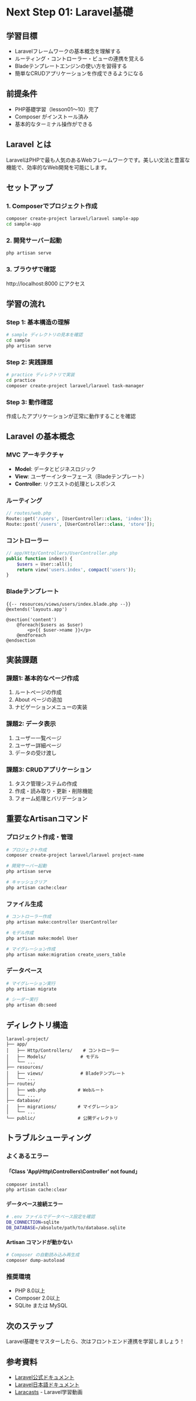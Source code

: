 # Next Step 01: Laravel基礎

## 学習目標
- Laravelフレームワークの基本概念を理解する
- ルーティング・コントローラー・ビューの連携を覚える
- Bladeテンプレートエンジンの使い方を習得する
- 簡単なCRUDアプリケーションを作成できるようになる

## 前提条件
- PHP基礎学習（lesson01～10）完了
- Composer がインストール済み
- 基本的なターミナル操作ができる

## Laravel とは
LaravelはPHPで最も人気のあるWebフレームワークです。美しい文法と豊富な機能で、効率的なWeb開発を可能にします。

## セットアップ

### 1. Composerでプロジェクト作成
```bash
composer create-project laravel/laravel sample-app
cd sample-app
```

### 2. 開発サーバー起動
```bash
php artisan serve
```

### 3. ブラウザで確認
http://localhost:8000 にアクセス

## 学習の流れ

### Step 1: 基本構造の理解
```bash
# sample ディレクトリの見本を確認
cd sample
php artisan serve
```

### Step 2: 実践課題
```bash
# practice ディレクトリで実装
cd practice
composer create-project laravel/laravel task-manager
```

### Step 3: 動作確認
作成したアプリケーションが正常に動作することを確認

## Laravel の基本概念

### MVC アーキテクチャ
- **Model**: データとビジネスロジック
- **View**: ユーザーインターフェース（Bladeテンプレート）
- **Controller**: リクエストの処理とレスポンス

### ルーティング
```php
// routes/web.php
Route::get('/users', [UserController::class, 'index']);
Route::post('/users', [UserController::class, 'store']);
```

### コントローラー
```php
// app/Http/Controllers/UserController.php
public function index() {
    $users = User::all();
    return view('users.index', compact('users'));
}
```

### Bladeテンプレート
```blade
{{-- resources/views/users/index.blade.php --}}
@extends('layouts.app')

@section('content')
    @foreach($users as $user)
        <p>{{ $user->name }}</p>
    @endforeach
@endsection
```

## 実装課題

### 課題1: 基本的なページ作成
1. ルートページの作成
2. About ページの追加
3. ナビゲーションメニューの実装

### 課題2: データ表示
1. ユーザー一覧ページ
2. ユーザー詳細ページ
3. データの受け渡し

### 課題3: CRUDアプリケーション
1. タスク管理システムの作成
2. 作成・読み取り・更新・削除機能
3. フォーム処理とバリデーション

## 重要なArtisanコマンド

### プロジェクト作成・管理
```bash
# プロジェクト作成
composer create-project laravel/laravel project-name

# 開発サーバー起動
php artisan serve

# キャッシュクリア
php artisan cache:clear
```

### ファイル生成
```bash
# コントローラー作成
php artisan make:controller UserController

# モデル作成
php artisan make:model User

# マイグレーション作成
php artisan make:migration create_users_table
```

### データベース
```bash
# マイグレーション実行
php artisan migrate

# シーダー実行
php artisan db:seed
```

## ディレクトリ構造

```
laravel-project/
├── app/
│   ├── Http/Controllers/    # コントローラー
│   ├── Models/             # モデル
│   └── ...
├── resources/
│   ├── views/              # Bladeテンプレート
│   └── ...
├── routes/
│   ├── web.php            # Webルート
│   └── ...
├── database/
│   ├── migrations/        # マイグレーション
│   └── ...
└── public/                # 公開ディレクトリ
```

## トラブルシューティング

### よくあるエラー

#### 「Class 'App\\Http\\Controllers\\Controller' not found」
```bash
composer install
php artisan cache:clear
```

#### データベース接続エラー
```bash
# .env ファイルでデータベース設定を確認
DB_CONNECTION=sqlite
DB_DATABASE=/absolute/path/to/database.sqlite
```

#### Artisan コマンドが動かない
```bash
# Composer の自動読み込み再生成
composer dump-autoload
```

### 推奨環境
- PHP 8.0以上
- Composer 2.0以上
- SQLite または MySQL

## 次のステップ
Laravel基礎をマスターしたら、次はフロントエンド連携を学習しましょう！

## 参考資料
- [Laravel公式ドキュメント](https://laravel.com/docs)
- [Laravel日本語ドキュメント](https://readouble.com/laravel/)
- [Laracasts](https://laracasts.com/) - Laravel学習動画